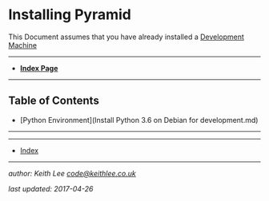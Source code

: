 # Installing Pyramid

This Document assumes that you have already installed a [Development Machine](DevelopmentMachineInstall.md)

----

* **[Index Page](README.md)**

----

## Table of Contents

* [Python Environment](Install Python 3.6 on Debian for development.md)




----


----

* [Index](README.md)

----

*author: Keith Lee <code@keithlee.co.uk>*

*last updated: 2017-04-26*





